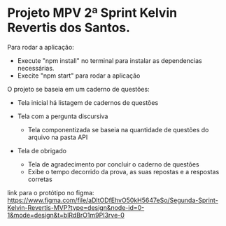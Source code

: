 # Projeto MPV 2ª Sprint Kelvin Revertis dos Santos.

Para rodar a aplicação:

- Execute "npm install" no terminal para instalar as dependencias necessárias.
- Execite "npm start" para rodar a aplicação

O projeto se baseia em um caderno de questões:

- Tela inicial há listagem de cadernos de questões

- Tela com a pergunta discursiva

  - Tela componentizada se baseia na quantidade de questões do arquivo na pasta API

- Tela de obrigado
  - Tela de agradecimento por concluir o caderno de questões
  - Exibe o tempo decorrido da prova, as suas repostas e a respostas corretas

link para o protótipo no figma: https://www.figma.com/file/aDltODfEhvO50kH5647eSo/Segunda-Sprint-Kelvin-Revertis-MVP?type=design&node-id=0-1&mode=design&t=blRdBrO1m9PI3rve-0

